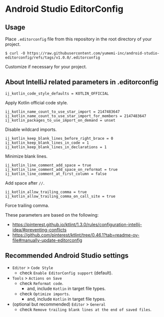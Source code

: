 # Android Studio EditorConfig

## Usage

Place `.editorconfig` file from this repository in the root directory of your project.

```
$ curl -O https://raw.githubusercontent.com/yumemi-inc/android-studio-editorconfig/refs/tags/v1.0.0/.editorconfig
```

Customize if necessary for your project.

## About IntelliJ related parameters in .editorconfig

```
ij_kotlin_code_style_defaults = KOTLIN_OFFICIAL
```

Apply Kotlin official code style.

```
ij_kotlin_name_count_to_use_star_import = 2147483647
ij_kotlin_name_count_to_use_star_import_for_members = 2147483647
ij_kotlin_packages_to_use_import_on_demand = unset
```

Disable wildcard imports.

```
ij_kotlin_keep_blank_lines_before_right_brace = 0
ij_kotlin_keep_blank_lines_in_code = 1
ij_kotlin_keep_blank_lines_in_declarations = 1
```

Minimize blank lines.

```
ij_kotlin_line_comment_add_space = true
ij_kotlin_line_comment_add_space_on_reformat = true
ij_kotlin_line_comment_at_first_column = false
```

Add space after `//`.

```
ij_kotlin_allow_trailing_comma = true
ij_kotlin_allow_trailing_comma_on_call_site = true
```

Force trailing comma.

These parameters are based on the following:

- https://pinterest.github.io/ktlint/1.3.0/rules/configuration-intellij-idea/#preventing-conflicts
- https://github.com/pinterest/ktlint/tree/0.46.1?tab=readme-ov-file#manually-update-editorconfig

## Recommended Android Studio settings

- `Editor` > `Code Style`
  - check `Enable EditorConfig support` (default).
- `Tools` > `Actions on Save`
  - check `Reformat code`.
    - and, include `Kotlin` in target file types.
  - check `Optimize imports`.
    - and, include `Kotlin` in target file types.
- (optional but recommended) `Editor` > `General`
  - check `Remove trailing blank lines at the end of saved files`.
